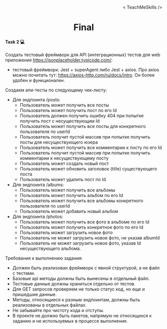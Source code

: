<p align='right'>< TeachMeSkills /></p>
<h1 align='center'>Final</h1>

#### Task 2 💻
Создать тестовый фреймворк для API (интеграционных) тестов для web приложения https://jsonplaceholder.typicode.com/:
- тестовый фреймворк: Jest + superAgent либо Jest + axios. Про axios можно почитать тут: https://axios-http.com/ru/docs/intro. Он более удобен и функционален.

Создаем апи-тесты по следующему чек-листу:
- Для эндпоинта /posts:
  - Пользователь может получить все посты
  - Пользователь может получить пост по его Id
  - Пользователь должен получить ошибку 404 при попытке получить пост с несуществующим Id
  - Пользователь может получить все посты для конкретного пользователя по userId
  - Пользователь получит пустой массив при попытке получить посты для несуществующего юзера
  - Пользователь может получить все комментарии к посту по его Id
  - Пользователь получит пустой массив при попытке получить комментарии к несуществующему посту
  - Пользователь может создать новый пост
  - Пользователь может обновить заголовок (title) существующего поста
  - Пользователь может удалить пост по Id
- Для эндпоинта /albums:
  - Пользователь может получить все альбомы
  - Пользователь может получить альбом по его Id
  - Пользователь может получить все альбомы конкретного пользователя по userId
  - Пользователь может добавить новый альбом
- Для эндпоинта /photos:
  - Пользователь может получить все фото в альбоме по его Id
  - Пользователь может получить конкретное фото по его Id
  - Пользователь может загрузить новое фото
  - Пользователь не может загрузить новое фото, не указав albumId
  - Пользователь не может загрузить новое фото, указав Id несуществующего альбома.

Требования к выполнению задания:
- Должен быть реализован фреймворк с явной структурой, а не файл с тестами.
- Базовые api методы должны быть вынесены в отдельный файл.
- Тестовые данные должны храниться отдельно от тестов.
- Для GET запросов проверяем не только статус код, но еще и пришедшие данные.
- Методы, относящиеся к разным эндпоинтам, должны быть реализованы в отдельных файлах.
- Не забывайте про чистоту кода и отступы.
- В проекте не должно быть пакетов, напрямую не относящихся к заданию и не используемых в процессе выполнения.